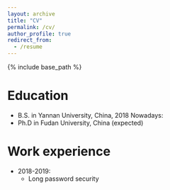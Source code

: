 ```yaml
---
layout: archive
title: "CV"
permalink: /cv/
author_profile: true
redirect_from:
  - /resume
---
```


{% include base_path %}

Education
======
* B.S. in Yannan University, China, 2018
Nowadays:
* Ph.D in Fudan University, China (expected)

Work experience
======
* 2018-2019: 
  * Long password security


  


